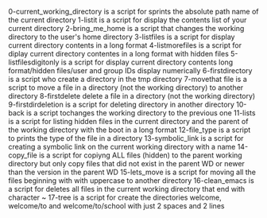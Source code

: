 0-current_working_directory is a script for sprints the absolute path name of the current directory
1-listit is a script for display the contents list of your current directory
2-bring_me_home is a script that changes the working directory to the user's home directory
3-listfiles is a script for display current directory contents in a long format
4-listmorefiles is a script for diplay current directory contentes in a long format with hidden files
5-listfilesdigitonly is a script for display current directory contents long format/hidden files/user and group IDs display numerically
6-firstdirectory is a script who create a directory in the tmp directory
7-movethat file is a script to move a file in a directory (not the working directory) to another directory
8-firstdelete delete a file in a directory (not the working directory)
9-firstdirdeletion is a script for deleting directory in another directory
10-back is a script tochanges the working directory to the previous one
11-lists is a script for listing hidden files in the current directory and the parent of the working directory with the boot in a long format
12-file_type is a script to prints the type of the file in a directory
13-symbolic_link is a script for creating a symbolic link on the current working directory with a name
14-copy_file is a script for copiyng ALL files (hidden) to the parent working directory but only copy files that did not exist in the parent WD or newer than the version in the parent WD
15-lets_move is a script for moving all the files beginning with with uppercase to another directory
16-clean_emacs is a script for deletes all files in the current working directory that end with character ~
17-tree is a script for create the directories welcome, welcome/to and welcome/to/school with just 2 spaces and 2 lines